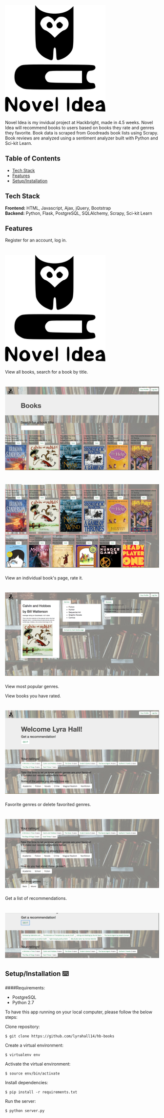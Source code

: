 # <img src="/static/img/owl-book-172.svg">

Novel Idea is my invidual project at Hackbright, made in 4.5 weeks. Novel Idea will recommend books to users based on books they rate and genres they favorite. Book data is scraped from Goodreads book lists using Scrapy. Book reviews are analyzed using a sentiment analyzer built with Python and Sci-kit Learn.

## Table of Contents

* [Tech Stack](#tech-stack)
* [Features](#features)
* [Setup/Installation](#installation)


## <a name="tech-stack"></a>Tech Stack

__Frontend:__ HTML, Javascript, Ajax, jQuery, Bootstrap <br/>
__Backend:__ Python, Flask, PostgreSQL, SQLAlchemy, Scrapy, Sci-kit Learn <br/>

## <a name="features"></a>Features

Register for an account, log in.
# <img src="/static/img/owl-book-172.svg">

View all books, search for a book by title.
# <img src="/static/img/read_me/books_page.png">
# <img src="/static/img/read_me/more_books.png">

View an individual book's page, rate it.
# <img src="/static/img/read_me/indiv_book_page.png">

View most popular genres.

View books you have rated.
# <img src="/static/img/read_me/prof_page.png">

Favorite genres or delete favorited genres.
# <img src="/static/img/read_me/ratings_genres.png">

Get a list of recommendations.
# <img src="/static/img/read_me/recommendation.png">


## <a name="installation"></a>Setup/Installation ⌨️

####Requirements:

- PostgreSQL
- Python 2.7

To have this app running on your local computer, please follow the below steps:

Clone repository:
```
$ git clone https://github.com/lyrahall14/hb-books
```
Create a virtual environment:
```
$ virtualenv env
```
Activate the virtual environment:
```
$ source env/bin/activate
```
Install dependencies:
```
$ pip install -r requirements.txt
```
Run the server:
```
$ python server.py
```




